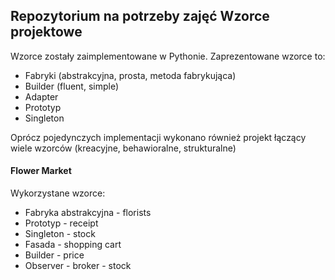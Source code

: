 ## Repozytorium na potrzeby zajęć Wzorce projektowe
Wzorce zostały zaimplementowane w Pythonie. Zaprezentowane wzorce to:
 * Fabryki (abstrakcyjna, prosta, metoda fabrykująca)
 * Builder (fluent, simple)
 * Adapter
 * Prototyp
 * Singleton
 
 Oprócz pojedynczych implementacji wykonano również 
 projekt łączący wiele wzorców (kreacyjne, behawioralne, strukturalne)
 
 #### Flower Market
 Wykorzystane wzorce:
 * Fabryka abstrakcyjna - florists
 * Prototyp - receipt
 * Singleton - stock
 * Fasada - shopping cart
 * Builder - price
 * Observer - broker - stock
